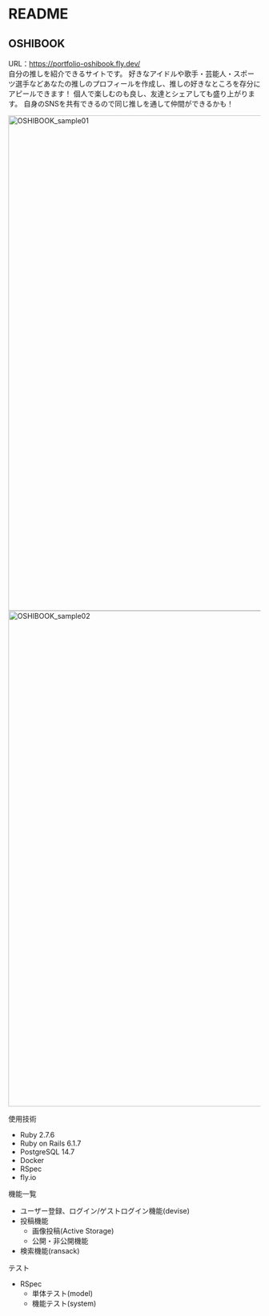# README

## OSHIBOOK

URL：https://portfolio-oshibook.fly.dev/  
自分の推しを紹介できるサイトです。
好きなアイドルや歌手・芸能人・スポーツ選手などあなたの推しのプロフィールを作成し、推しの好きなところを存分にアピールできます！
個人で楽しむのも良し、友達とシェアしても盛り上がります。
自身のSNSを共有できるので同じ推しを通して仲間ができるかも！

<img width="990" alt="OSHIBOOK_sample01" src="https://user-images.githubusercontent.com/102473459/233884389-c033f367-10a7-4baa-8171-18f518c90913.png">
<img width="991" alt="OSHIBOOK_sample02" src="https://user-images.githubusercontent.com/102473459/233884392-fd6718a5-d277-4747-80c8-b6d745788380.png">

使用技術
* Ruby 2.7.6
* Ruby on Rails 6.1.7
* PostgreSQL 14.7
* Docker
* RSpec
* fly.io

機能一覧
* ユーザー登録、ログイン/ゲストログイン機能(devise)
* 投稿機能
    * 画像投稿(Active Storage)
    * 公開・非公開機能
* 検索機能(ransack)

テスト
* RSpec
    * 単体テスト(model)
    * 機能テスト(system)
